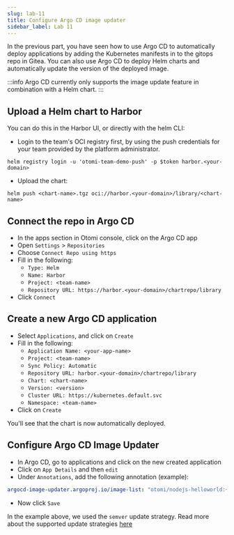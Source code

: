 ```yaml
---
slug: lab-11
title: Configure Argo CD image updater
sidebar_label: Lab 11
---
```


In the previous part, you have seen how to use Argo CD to automatically deploy applications by adding the Kubernetes manifests in to the gitops repo in Gitea. You can also use Argo CD to deploy Helm charts and automatically update the version of the deployed image.

:::info
Argo CD currently only supports the image update feature in combination with a Helm chart.
:::

## Upload a Helm chart to Harbor

You can do this in the Harbor UI, or directly with the helm CLI:

- Login to the team's OCI registry first, by using the push credentials for your team provided by the platform administrator.

```
helm registry login -u 'otomi-team-demo-push' -p $token harbor.<your-domain>
```

- Upload the chart:

```
helm push <chart-name>.tgz oci://harbor.<your-domain>/library/<chart-name>
```

## Connect the repo in Argo CD

- In the apps section in Otomi console, click on the Argo CD app
- Open `Settings` > `Repositories`
- Choose `Connect Repo using https`
- Fill in the following:
   - `Type: Helm`
   - `Name: Harbor`
   - `Project: <team-name>`
   - `Repository URL: https://harbor.<your-domain>/chartrepo/library`
- Click `Connect`

## Create a new Argo CD application

- Select `Applications`, and click on `Create`
- Fill in the following:
   - `Application Name: <your-app-name>`
   - `Project: <team-name>`
   - `Sync Policy: Automatic`
   - `Repository URL: harbor.<your-domain>/chartrepo/library`
   - `Chart: <chart-name>`
   - `Version: <version>`
   - `Cluster URL: https://kubernetes.default.svc`
   - `Namespace: <team-name>`
- Click on `Create`

You'll see that the chart is now automatically deployed.

## Configure Argo CD Image Updater

- In Argo CD, go to applications and click on the new created application
- Click on `App Details` and then `edit`
- Under `Annotations`, add the following annotation (example):

```yaml
argocd-image-updater.argoproj.io/image-list: "otomi/nodejs-helloworld:~1.2"
```

- Now click `Save`

In the example above, we used the `semver` update strategy. Read more about the supported update strategies [here](https://argocd-image-updater.readthedocs.io/en/stable/basics/update-strategies/)

